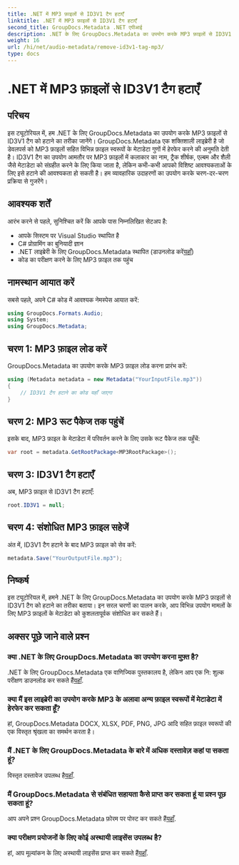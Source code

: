 ```yaml
---
title: .NET में MP3 फ़ाइलों से ID3V1 टैग हटाएँ
linktitle: .NET में MP3 फ़ाइलों से ID3V1 टैग हटाएँ
second_title: GroupDocs.Metadata .NET एपीआई
description: .NET के लिए GroupDocs.Metadata का उपयोग करके MP3 फ़ाइलों से ID3V1 टैग हटाने का तरीका जानें। व्यावहारिक उदाहरणों के साथ आसान चरण-दर-चरण मार्गदर्शिका।
weight: 16
url: /hi/net/audio-metadata/remove-id3v1-tag-mp3/
type: docs
---
```

# .NET में MP3 फ़ाइलों से ID3V1 टैग हटाएँ

## परिचय
इस ट्यूटोरियल में, हम .NET के लिए GroupDocs.Metadata का उपयोग करके MP3 फ़ाइलों से ID3V1 टैग को हटाने का तरीका जानेंगे। GroupDocs.Metadata एक शक्तिशाली लाइब्रेरी है जो डेवलपर्स को MP3 फ़ाइलों सहित विभिन्न फ़ाइल स्वरूपों के मेटाडेटा गुणों में हेरफेर करने की अनुमति देती है। ID3V1 टैग का उपयोग आमतौर पर MP3 फ़ाइलों में कलाकार का नाम, ट्रैक शीर्षक, एल्बम और शैली जैसे मेटाडेटा को संग्रहीत करने के लिए किया जाता है, लेकिन कभी-कभी आपको विशिष्ट आवश्यकताओं के लिए इसे हटाने की आवश्यकता हो सकती है। हम व्यावहारिक उदाहरणों का उपयोग करके चरण-दर-चरण प्रक्रिया से गुजरेंगे।
## आवश्यक शर्तें
आरंभ करने से पहले, सुनिश्चित करें कि आपके पास निम्नलिखित सेटअप है:
- आपके सिस्टम पर Visual Studio स्थापित है
- C# प्रोग्रामिंग का बुनियादी ज्ञान
-  .NET लाइब्रेरी के लिए GroupDocs.Metadata स्थापित (डाउनलोड करें[यहाँ](https://releases.groupdocs.com/metadata/net/))
- कोड का परीक्षण करने के लिए MP3 फ़ाइल तक पहुंच

## नामस्थान आयात करें
सबसे पहले, अपने C# कोड में आवश्यक नेमस्पेस आयात करें:
```csharp
using GroupDocs.Formats.Audio;
using System;
using GroupDocs.Metadata;
```
## चरण 1: MP3 फ़ाइल लोड करें
GroupDocs.Metadata का उपयोग करके MP3 फ़ाइल लोड करना प्रारंभ करें:
```csharp
using (Metadata metadata = new Metadata("YourInputFile.mp3"))
{
    // ID3V1 टैग हटाने का कोड यहाँ जाएगा
}
```
## चरण 2: MP3 रूट पैकेज तक पहुंचें
इसके बाद, MP3 फ़ाइल के मेटाडेटा में परिवर्तन करने के लिए उसके रूट पैकेज तक पहुँचें:
```csharp
var root = metadata.GetRootPackage<MP3RootPackage>();
```
## चरण 3: ID3V1 टैग हटाएँ
अब, MP3 फ़ाइल से ID3V1 टैग हटाएँ:
```csharp
root.ID3V1 = null;
```
## चरण 4: संशोधित MP3 फ़ाइल सहेजें
अंत में, ID3V1 टैग हटाने के बाद MP3 फ़ाइल को सेव करें:
```csharp
metadata.Save("YourOutputFile.mp3");
```

## निष्कर्ष
इस ट्यूटोरियल में, हमने .NET के लिए GroupDocs.Metadata का उपयोग करके MP3 फ़ाइलों से ID3V1 टैग को हटाने का तरीका बताया। इन सरल चरणों का पालन करके, आप विभिन्न उपयोग मामलों के लिए MP3 फ़ाइलों के मेटाडेटा को कुशलतापूर्वक संशोधित कर सकते हैं।

## अक्सर पूछे जाने वाले प्रश्न
### क्या .NET के लिए GroupDocs.Metadata का उपयोग करना मुफ़्त है?
 .NET के लिए GroupDocs.Metadata एक वाणिज्यिक पुस्तकालय है, लेकिन आप एक नि: शुल्क परीक्षण डाउनलोड कर सकते हैं[यहाँ](https://releases.groupdocs.com/).
### क्या मैं इस लाइब्रेरी का उपयोग करके MP3 के अलावा अन्य फ़ाइल स्वरूपों में मेटाडेटा में हेरफेर कर सकता हूँ?
हां, GroupDocs.Metadata DOCX, XLSX, PDF, PNG, JPG आदि सहित फ़ाइल स्वरूपों की एक विस्तृत श्रृंखला का समर्थन करता है।
### मैं .NET के लिए GroupDocs.Metadata के बारे में अधिक दस्तावेज़ कहां पा सकता हूं?
 विस्तृत दस्तावेज उपलब्ध है[यहाँ](https://tutorials.groupdocs.com/metadata/net/).
### मैं GroupDocs.Metadata से संबंधित सहायता कैसे प्राप्त कर सकता हूं या प्रश्न पूछ सकता हूं?
 आप अपने प्रश्न GroupDocs.Metadata फ़ोरम पर पोस्ट कर सकते हैं[यहाँ](https://forum.groupdocs.com/c/metadata/14).
### क्या परीक्षण प्रयोजनों के लिए कोई अस्थायी लाइसेंस उपलब्ध है?
 हां, आप मूल्यांकन के लिए अस्थायी लाइसेंस प्राप्त कर सकते हैं[यहाँ](https://purchase.groupdocs.com/temporary-license/).

